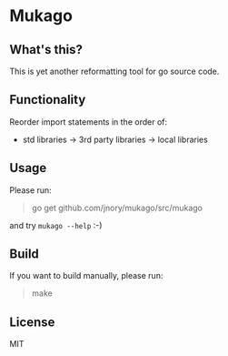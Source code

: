 Mukago
======

What's this?
------------

This is yet another reformatting tool for go source code.

Functionality
-------------

Reorder import statements in the order of:
 * std libraries -> 3rd party libraries -> local libraries

Usage
-----

Please run: 

> go get github.com/jnory/mukago/src/mukago

and try `mukago --help` :-)

Build
-----

If you want to build manually, please run:

> make


License
-------

MIT